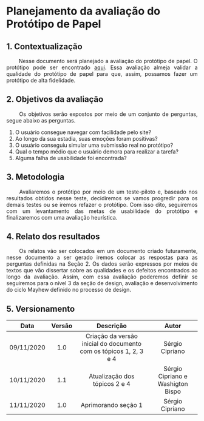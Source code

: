 # Planejamento da avaliação do Protótipo de Papel

## 1. Contextualização

<p align="justify"> &emsp;&emsp; Nesse documento será planejado a avaliação do protótipo de papel. O protótipo pode ser encontrado <a href="https://interacao-humano-computador.github.io/2020.1-UVaJudge/entrega_5/prototipo_papel/prototipo/">aqui</a>. Essa avaliação almeja validar a qualidade do protótipo de papel para que, assim, possamos fazer um protótipo de alta fidelidade.</p>

## 2. Objetivos da avaliação

<p align="justify"> &emsp;&emsp; Os objetivos serão expostos por meio de um conjunto de perguntas, segue abaixo as perguntas.</p>

1. O usuário consegue navegar com facilidade pelo site?
2. Ao longo da sua estadia, suas emoções foram positivas?
3. O usuário conseguiu simular uma submissão real no protótipo?
4. Qual o tempo médio que o usuário demora para realizar a tarefa?
5. Alguma falha de usabilidade foi encontrada?

## 3. Metodologia

<p align="justify"> &emsp;&emsp; Avaliaremos o protótipo por meio de um teste-piloto e, baseado nos resultados obtidos nesse teste, decidiremos se vamos progredir para os demais testes ou se iremos refazer o protótipo. Com isso dito, seguiremos com um levantamento das metas de usabilidade do protótipo e finalizaremos com uma avaliação heurística.</p>

## 4. Relato dos resultados

<p align="justify"> &emsp;&emsp; Os relatos vão ser colocados em um documento criado futuramente, nesse documento a ser gerado iremos colocar as respostas para as perguntas definidas na Seção 2. Os dados serão expressos por meios de textos que vão dissertar sobre as qualidades e os defeitos encontrados ao longo da avaliação. Assim, com essa avaliação poderemos definir se seguiremos para o nível 3 da seção de design, avaliação e desenvolvimento do ciclo Mayhew definido no processo de design.</p>

## 5. Versionamento

|Data|Versão|Descrição|Autor|
|:-:|:-:|:-:|:-:|
|09/11/2020|1.0|Criação da versão inicial do documento com os tópicos 1, 2, 3 e 4|Sérgio Cipriano|
|10/11/2020|1.1|Atualização dos tópicos 2 e 4|Sérgio Cipriano e Washigton Bispo|
|11/11/2020|1.0|Aprimorando seção 1|Sérgio Cipriano|